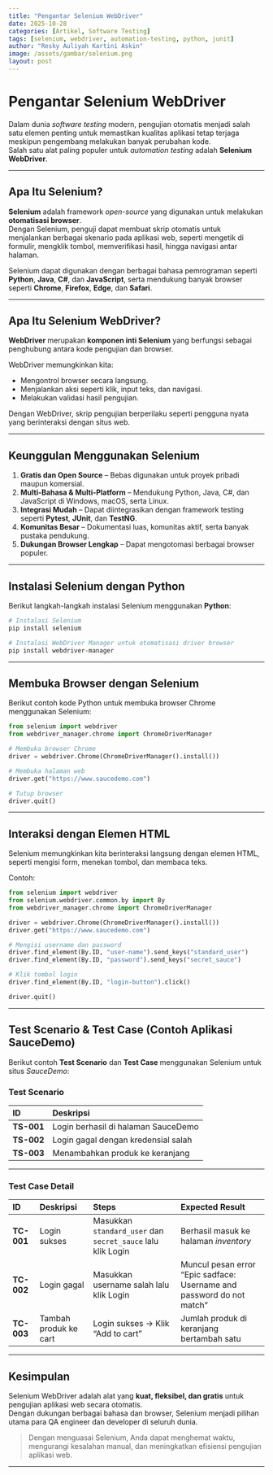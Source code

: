 ```yaml
---
title: "Pengantar Selenium WebDriver"
date: 2025-10-28
categories: [Artikel, Software Testing]
tags: [selenium, webdriver, automation-testing, python, junit]
author: "Resky Auliyah Kartini Askin"
image: /assets/gambar/selenium.png
layout: post
---
```


# Pengantar Selenium WebDriver

Dalam dunia *software testing* modern, pengujian otomatis menjadi salah satu elemen penting untuk memastikan kualitas aplikasi tetap terjaga meskipun pengembang melakukan banyak perubahan kode.  
Salah satu alat paling populer untuk *automation testing* adalah **Selenium WebDriver**.

---

## Apa Itu Selenium?

**Selenium** adalah framework *open-source* yang digunakan untuk melakukan **otomatisasi browser**.  
Dengan Selenium, penguji dapat membuat skrip otomatis untuk menjalankan berbagai skenario pada aplikasi web, seperti mengetik di formulir, mengklik tombol, memverifikasi hasil, hingga navigasi antar halaman.

Selenium dapat digunakan dengan berbagai bahasa pemrograman seperti **Python**, **Java**, **C#**, dan **JavaScript**, serta mendukung banyak browser seperti **Chrome**, **Firefox**, **Edge**, dan **Safari**.

---

## Apa Itu Selenium WebDriver?

**WebDriver** merupakan **komponen inti Selenium** yang berfungsi sebagai penghubung antara kode pengujian dan browser.

WebDriver memungkinkan kita:
- Mengontrol browser secara langsung.
- Menjalankan aksi seperti klik, input teks, dan navigasi.
- Melakukan validasi hasil pengujian.

Dengan WebDriver, skrip pengujian berperilaku seperti pengguna nyata yang berinteraksi dengan situs web.

---

## Keunggulan Menggunakan Selenium

1. **Gratis dan Open Source** – Bebas digunakan untuk proyek pribadi maupun komersial.  
2. **Multi-Bahasa & Multi-Platform** – Mendukung Python, Java, C#, dan JavaScript di Windows, macOS, serta Linux.  
3. **Integrasi Mudah** – Dapat diintegrasikan dengan framework testing seperti **Pytest**, **JUnit**, dan **TestNG**.  
4. **Komunitas Besar** – Dokumentasi luas, komunitas aktif, serta banyak pustaka pendukung.  
5. **Dukungan Browser Lengkap** – Dapat mengotomasi berbagai browser populer.

---

## Instalasi Selenium dengan Python

Berikut langkah-langkah instalasi Selenium menggunakan **Python**:

```bash
# Instalasi Selenium
pip install selenium

# Instalasi WebDriver Manager untuk otomatisasi driver browser
pip install webdriver-manager
```

---

## Membuka Browser dengan Selenium

Berikut contoh kode Python untuk membuka browser Chrome menggunakan Selenium:

```python
from selenium import webdriver
from webdriver_manager.chrome import ChromeDriverManager

# Membuka browser Chrome
driver = webdriver.Chrome(ChromeDriverManager().install())

# Membuka halaman web
driver.get("https://www.saucedemo.com")

# Tutup browser
driver.quit()
```

---

## Interaksi dengan Elemen HTML

Selenium memungkinkan kita berinteraksi langsung dengan elemen HTML, seperti mengisi form, menekan tombol, dan membaca teks.

Contoh:

```python
from selenium import webdriver
from selenium.webdriver.common.by import By
from webdriver_manager.chrome import ChromeDriverManager

driver = webdriver.Chrome(ChromeDriverManager().install())
driver.get("https://www.saucedemo.com")

# Mengisi username dan password
driver.find_element(By.ID, "user-name").send_keys("standard_user")
driver.find_element(By.ID, "password").send_keys("secret_sauce")

# Klik tombol login
driver.find_element(By.ID, "login-button").click()

driver.quit()
```

---

## Test Scenario & Test Case (Contoh Aplikasi SauceDemo)

Berikut contoh **Test Scenario** dan **Test Case** menggunakan Selenium untuk situs *SauceDemo*:

### Test Scenario

| ID | Deskripsi |
| :--- | :--- |
| **TS-001** | Login berhasil di halaman SauceDemo |
| **TS-002** | Login gagal dengan kredensial salah |
| **TS-003** | Menambahkan produk ke keranjang |

---

### Test Case Detail

| ID | Deskripsi | Steps | Expected Result |
| :--- | :--- | :--- | :--- |
| **TC-001** | Login sukses | Masukkan `standard_user` dan `secret_sauce` lalu klik Login | Berhasil masuk ke halaman *inventory* |
| **TC-002** | Login gagal | Masukkan username salah lalu klik Login | Muncul pesan error “Epic sadface: Username and password do not match” |
| **TC-003** | Tambah produk ke cart | Login sukses → Klik “Add to cart” | Jumlah produk di keranjang bertambah satu |

---

## Kesimpulan

Selenium WebDriver adalah alat yang **kuat, fleksibel, dan gratis** untuk pengujian aplikasi web secara otomatis.  
Dengan dukungan berbagai bahasa dan browser, Selenium menjadi pilihan utama para QA engineer dan developer di seluruh dunia.

> Dengan menguasai Selenium, Anda dapat menghemat waktu, mengurangi kesalahan manual, dan meningkatkan efisiensi pengujian aplikasi web.

---